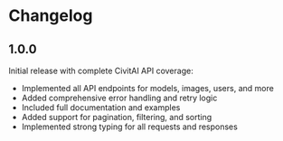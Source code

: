 # Changelog

## 1.0.0

Initial release with complete CivitAI API coverage:

- Implemented all API endpoints for models, images, users, and more
- Added comprehensive error handling and retry logic
- Included full documentation and examples
- Added support for pagination, filtering, and sorting
- Implemented strong typing for all requests and responses